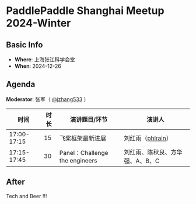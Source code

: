 # PaddlePaddle Shanghai Meetup 2024-Winter

## Basic Info

- **Where**: 上海张江科学会堂
- **When**: 2024-12-26

## Agenda

**Moderator**: 张军（ [@jzhang533](https://github.com/jzhang533) ）

| 时间        | 时长 | 演讲题目/环节                | 演讲人                                                       |
| ----------- | ---- | ----------------------------- | ------------------------------------------------------------ |
| 17:00-17:15 | 15   | 飞桨框架最新进展              | 刘红雨（[phlrain](https://github.com/phlrain)）               |
| 17:15-17:45 | 30   | Panel：Challenge the engineers         | 刘红雨、陈秋良、方华强、A、B、C                               |

## After

Tech and Beer !!!
